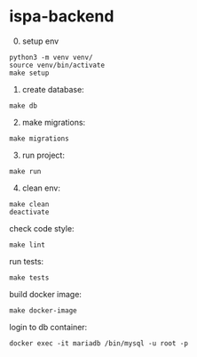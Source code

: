 # ispa-backend

0. setup env
```
python3 -m venv venv/
source venv/bin/activate
make setup
```

1. create database:
```
make db
````

2. make migrations:
```
make migrations
```

3. run project:
```
make run
```

4. clean env:
```
make clean
deactivate
```

check code style:
```
make lint
```

run tests:
```
make tests
```

build docker image:
```
make docker-image
```


login to db container:
```
docker exec -it mariadb /bin/mysql -u root -p
```
